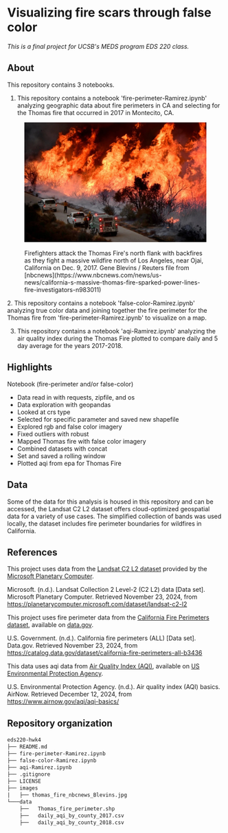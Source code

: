 # Visualizing fire scars through false color
*This is a final project for UCSB's MEDS program EDS 220 class.*

## About

This repository contains 3 notebooks.

1. This repository contains a notebook 'fire-perimeter-Ramirez.ipynb' analyzing geographic data about fire perimeters in CA and selecting for the Thomas fire that occurred in 2017 in Montecito, CA. 
<figure>
<p align="center">
<img 
  src="/images/thomas_fire_nbcnews_Blevins.jpg" 
  width="800"
  >
  <figcaption>
Firefighters attack the Thomas Fire's north flank with backfires as they fight a massive wildfire north of Los Angeles, near Ojai, California on Dec. 9, 2017. Gene Blevins / Reuters file from [nbcnews](https://www.nbcnews.com/news/us-news/california-s-massive-thomas-fire-sparked-power-lines-fire-investigators-n983011) 
  </figcaption>
</p>
</figure>
2. This repository contains a notebook 'false-color-Ramirez.ipynb' analyzing true color data and joining together the fire perimeter for the Thomas fire from 'fire-perimeter-Ramirez.ipynb' to visualize on a map. 

3. This repository contains a notebook 'aqi-Ramirez.ipynb' analyzing the air quality index during the Thomas Fire  plotted to compare daily and 5 day average for the years 2017-2018. 

## Highlights

Notebook (fire-perimeter and/or false-color)
- Data read in with requests, zipfile, and os
- Data exploration with geopandas
- Looked at crs type
- Selected for specific parameter and saved new shapefile
- Explored rgb and false color imagery
- Fixed outliers with robust
- Mapped Thomas fire with false color imagery
- Combined datasets with concat
- Set and saved a rolling window
- Plotted aqi from epa for Thomas Fire

## Data

Some of the data for this analysis is housed in this repository and can be accessed, the Landsat C2 L2 dataset offers cloud-optimized geospatial data for a variety of use cases. The simplified collection of bands was used locally, the dataset includes fire perimeter boundaries for wildfires in California. 

## References

This project uses data from the [Landsat C2 L2 dataset](https://planetarycomputer.microsoft.com/dataset/landsat-c2-l2) provided by the [Microsoft Planetary Computer](https://planetarycomputer.microsoft.com/). 

Microsoft. (n.d.). Landsat Collection 2 Level-2 (C2 L2) data [Data set]. Microsoft Planetary Computer. Retrieved November 23, 2024, from https://planetarycomputer.microsoft.com/dataset/landsat-c2-l2

This project uses fire perimeter data from the [California Fire Perimeters dataset](https://catalog.data.gov/dataset/california-fire-perimeters-all-b3436), available on [data.gov](https://data.gov). 

U.S. Government. (n.d.). California fire perimeters (ALL) [Data set]. Data.gov. Retrieved November 23, 2024, from https://catalog.data.gov/dataset/california-fire-perimeters-all-b3436

This data uses aqi data from [Air Quality Index (AQI)](https://www.airnow.gov/aqi/aqi-basics/), available on [US Environmental Protection Agency](https://www.epa.gov).

U.S. Environmental Protection Agency. (n.d.). Air quality index (AQI) basics. AirNow. Retrieved December 12, 2024, from https://www.airnow.gov/aqi/aqi-basics/

## Repository organization

```
eds220-hwk4
├── README.md
├── fire-perimeter-Ramirez.ipynb
├── false-color-Ramirez.ipynb
├── aqi-Ramirez.ipynb
├── .gitignore
├── LICENSE
├── images
|   ├── thomas_fire_nbcnews_Blevins.jpg
└───data
    ├──   Thomas_fire_perimeter.shp
    ├──   daily_aqi_by_county_2017.csv
    ├──   daily_aqi_by_county_2018.csv
```
